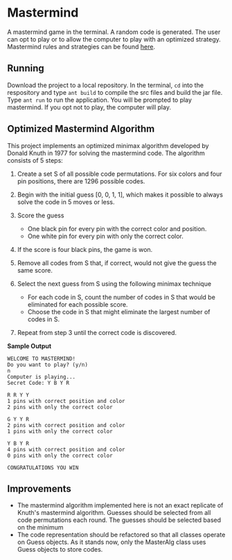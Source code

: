 # Mastermind
A mastermind game in the terminal. A random code is generated. The user can opt to play or to allow the computer to play with an optimized strategy. Mastermind rules and strategies can be found [here](https://en.wikipedia.org/wiki/Mastermind_(board_game)).

## Running
Download the project to a local repository. In the terminal, ```cd``` into the respository and type ```ant build``` to compile the src files and build the jar file. Type ```ant run``` to run the application. You will be prompted to play mastermind. If you opt not to play, the computer will play.

## Optimized Mastermind Algorithm
This project implements an optimized minimax algorithm developed by Donald Knuth in 1977 for solving the mastermind code. The algorithm consists of 5 steps:

1. Create a set S of all possible code permutations. For six colors and four pin positions, there are 1296 possible codes.

2. Begin with the initial guess [0, 0, 1, 1], which makes it possible to always solve the code in 5 moves or less.

3. Score the guess
    - One black pin for every pin with the correct color and position.
    - One white pin for every pin with only the correct color.
  
4. If the score is four black pins, the game is won.
  
5. Remove all codes from S that, if correct, would not give the guess the same score.

6. Select the next guess from S using the following minimax technique
    - For each code in S, count the number of codes in S that would be eliminated for each possible score.
    - Choose the code in S that might eliminate the largest number of codes in S.
  
7. Repeat from step 3 until the correct code is discovered.


**Sample Output**

```
WELCOME TO MASTERMIND!
Do you want to play? (y/n)
n
Computer is playing...
Secret Code: Y B Y R 

R R Y Y 
1 pins with correct position and color
2 pins with only the correct color

G Y Y R 
2 pins with correct position and color
1 pins with only the correct color

Y B Y R 
4 pins with correct position and color
0 pins with only the correct color

CONGRATULATIONS YOU WIN
```

## Improvements
* The mastermind algorithm implemented here is not an exact replicate of Knuth's mastermind algorithm. Guesses should be selected from all code permutations each round. The guesses should be selected based on the minimum 
* The code representation should be refactored so that all classes operate on Guess objects. As it stands now, only the MasterAlg class uses Guess objects to store codes.
